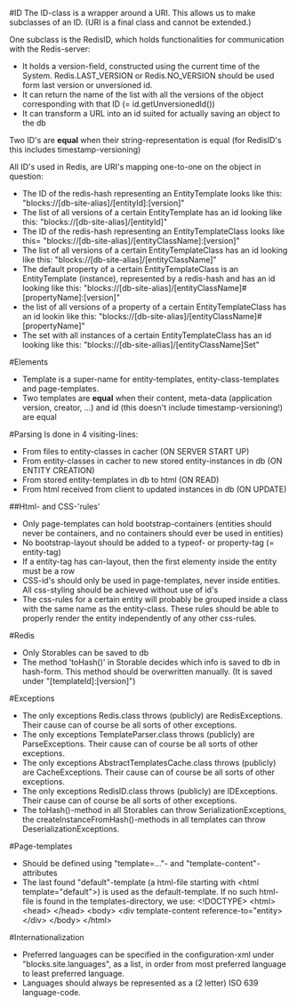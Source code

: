 #ID
The ID-class is a wrapper around a URI. This allows us to make subclasses of an ID. (URI is a final class and cannot be extended.)

One subclass is the RedisID, which holds functionalities for communication with the Redis-server:

 - It holds a version-field, constructed using the current time of the System. Redis.LAST_VERSION or Redis.NO_VERSION should be used form last version or unversioned id.
 - It can return the name of the list with all the versions of the object corresponding with that ID (= id.getUnversionedId())
 - It can transform a URL into an id suited for actually saving an object to the db
 
Two ID's are **equal** when their string-representation is equal (for RedisID's this includes timestamp-versioning)


All ID's used in Redis, are URI's mapping one-to-one on the object in question:

 - The ID of the redis-hash representing an EntityTemplate looks like this: "blocks://[db-site-alias]/[entityId]:[version]"
 - The list of all versions of a certain EntityTemplate has an id looking like this: "blocks://[db-site-alias]/[entityId]"
 - The ID of the redis-hash representing an EntityTemplateClass looks like this= "blocks://[db-site-alias]/[entityClassName]:[version]"
 - The list of all versions of a certain EntityTemplateClass has an id looking like this: "blocks://[db-site-alias]/[entityClassName]"
 - The default property of a certain EntityTemplateClass is an EntityTemplate (instance), represented by a redis-hash and has an id looking like this: "blocks://[db-site-alias]/[entityClassName]#[propertyName]:[version]"
 - the list of all versions of a property of a certain EntityTemplateClass has an id lookin like this: "blocks://[db-site-alias]/[entityClassName]#[propertyName]"
 - The set with all instances of a certain EntityTemplateClass has an id looking like this: "blocks://[db-site-allias]/[entityClassName]Set"

 
#Elements
 - Template is a super-name for entity-templates, entity-class-templates and page-templates. 
 - Two templates are **equal** when their content, meta-data (application version, creator, ...) and id (this doesn't include timestamp-versioning!) are equal
  
#Parsing
Is done in 4 visiting-lines:
 - From files to entity-classes in cacher (ON SERVER START UP)
 - From entity-classes in cacher to new stored entity-instances in db (ON ENTITY CREATION)
 - From stored entity-templates in db to html (ON READ)
 - From html received from client to updated instances in db (ON UPDATE)

##Html- and CSS-'rules'
 - Only page-templates can hold bootstrap-containers (entities should never be containers, and no containers should ever be used in entities)
 - No bootstrap-layout should be added to a typeof- or property-tag (= entity-tag)
 - If a entity-tag has can-layout, then the first elementy inside the entity must be a row
 - CSS-id's should only be used in page-templates, never inside entities. All css-styling should be achieved without use of id's
 - The css-rules for a certain entity will probably be grouped inside a class with the same name as the entity-class. These rules should be able to properly render the entity independently of any other css-rules.


#Redis
 - Only Storables can be saved to db
 - The method 'toHash()' in Storable decides which info is saved to db in hash-form. This method should be overwritten manually. (It is saved under "[templateId]:[version]")


#Exceptions
 - The only exceptions Redis.class throws (publicly) are RedisExceptions. Their cause can of course be all sorts of other exceptions.
 - The only exceptions TemplateParser.class throws (publicly) are ParseExceptions. Their cause can of course be all sorts of other exceptions.
 - The only exceptions AbstractTemplatesCache.class throws (publicly) are CacheExceptions. Their cause can of course be all sorts of other exceptions.
 - The only exceptions RedisID.class throws (publicly) are IDExceptions. Their cause can of course be all sorts of other exceptions.
 - The toHash()-method in all Storables can throw SerializationExceptions, the createInstanceFromHash()-methods in all templates can throw DeserializationExceptions.
 
#Page-templates
 - Should be defined using "template=..."- and "template-content"-attributes
 - The last found "default"-template (a html-file starting with \<html template="default"\>) is used as the default-template. If no such html-file is found in the templates-directory, we use: 
  \<!DOCTYPE\>
  \<html\>
  \<head\> \</head\>
  \<body\>
     \<div template-content reference-to="entity\> \</div\>
  \</body\>
  \</html\>

  #Internationalization
   - Preferred languages can be specified in the configuration-xml under "blocks.site.languages", as a list, in order from most preferred language to least preferred language.
   - Languages should always be represented as a (2 letter) ISO 639 language-code.